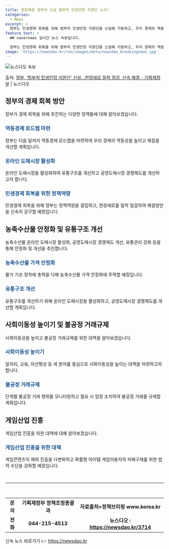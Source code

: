 ```yaml
---
title: 현장애로 정부의 신설 범부처 민생안정 지원단 소식!
categories:
  - News
excerpt: >
  정부는 민생경제 회복을 위해 범부처 민생안정 지원단을 신설해 가동하고, 우리 경제의 역동성을 높이고 체질 개…
feature_text: >
  ## navernews 실시간 뉴스 속보입니다.

  정부는 민생경제 회복을 위해 범부처 민생안정 지원단을 신설해 가동하고, 우리 경제의 역동성을 높이고 체질 개…
image: 'https://newsdao.kr/res/images/meta/newsdao_breakingnews.jpg'
---
```


![뉴스다오 속보](https://newsdao.kr/res/images/meta/newsdao_breakingnews.jpg)

<p>출처: <a href="https://newsdao.kr/3714" rel="dofollow">정부, ‘범부처 민생안정 지원단’ 신설…현장애로 밀착 점검, 신속 해결  - 기획재정부</a> | 뉴스다오</p>

<h2 data-ke-size="size26">정부의 경제 회복 방안</h2>
<p data-ke-size="size16">정부가 경제 회복을 위해 추진하는 다양한 정책들에 대해 알아보겠습니다.</p>
<h3><b><span style="color: #1a5490;">역동경제 로드맵 마련</span></b></h3>
<p>정부는 다음 달까지 역동경제 로드맵을 마련하여 우리 경제의 역동성을 높이고 체질을 개선할 계획입니다.</p>
<h3><b><span style="color: #1a5490;">온라인 도매시장 활성화</span></b></h3>
<p>온라인 도매시장을 활성화하여 유통구조를 개선하고 공영도매시장 경쟁제도를 개선하고자 합니다.</p>
<h3><b><span style="color: #1a5490;">민생경제 회복을 위한 정책역량</span></b></h3>
<p>민생경제 회복을 위해 정부는 정책역량을 결집하고, 현장애로를 밀착 점검하여 해결방안을 신속히 강구할 예정입니다.</p>

<h2 data-ke-size="size26">농축수산물 안정화 및 유통구조 개선</h2>
<p data-ke-size="size16">농축수산물 온라인 도매시장 활성화, 공영도매시장 경쟁제도 개선, 유통관리 강화 등을 통해 안정화 및 개선을 추진합니다.</p>
<h3><b><span style="color: #1a5490;">농축수산물 가격 안정화</span></b></h3>
<p>물가 기조 정착에 총력을 다해 농축수산물 가격 안정화에 주력할 예정입니다.</p>
<h3><b><span style="color: #1a5490;">유통구조 개선</span></b></h3>
<p>유통구조를 개선하기 위해 온라인 도매시장을 활성화하고, 공영도매시장 경쟁제도를 개선할 계획입니다.</p>

<h2 data-ke-size="size26">사회이동성 높이기 및 불공정 거래규제</h2>
<p data-ke-size="size16">사회이동성을 높이고 불공정 거래규제를 위한 대책을 알아보겠습니다.</p>
<h3><b><span style="color: #1a5490;">사회이동성 높이기</span></b></h3>
<p>일자리, 교육, 자산형성 등 세 분야를 중심으로 사회이동성을 높이는 대책을 마련하고자 합니다.</p>
<h3><b><span style="color: #1a5490;">불공정 거래규제</span></b></h3>
<p>단계별 불공정 거래 행위를 모니터링하고 필요 시 엄정 조치하여 불공정 거래를 규제할 계획입니다.</p>

<h2 data-ke-size="size26">게임산업 진흥</h2>
<p data-ke-size="size16">게임산업 진흥을 위한 대책에 대해 알아보겠습니다.</p>
<h3><b><span style="color: #1a5490;">게임산업 진흥을 위한 대책</span></b></h3>
<p>게임콘텐츠의 해외 진출을 다변화하고 확률형 아이템 게임이용자의 피해구제를 위한 법적 수단을 강화할 예정입니다.</p>

<p data-ke-size="size16">&nbsp;</p>
<hr>
<p data-ke-size="size16">&nbsp;</p>

<table>
<tbody>
<tr>
<td style="text-align: center; height: 17px;"><b>문의</b></td>
<td style="text-align: center; height: 17px;"><b>기획재정부 정책조정총괄과</b></td>
<td style="text-align: center; height: 17px;"><b>자료출처=정책브리핑 www.korea.kr</b></td>
</tr>
<tr>
<td style="text-align: center; height: 17px;"><b>전화</b></td>
<td style="text-align: center; height: 17px;"><b>044-215-4513</b></td>
<td style="text-align: center; height: 17px;"><b>뉴스다오 : <a href="https://newsdao.kr/3714">https://newsdao.kr/3714</a></b></td>
</tr>
</tbody>
</table> 

신속 뉴스 바로가기 👉 <a href="https://newsdao.kr" rel="dofollow">https://newsdao.kr</a>


